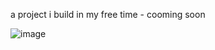 a project i build in my free time - cooming soon

![image](https://user-images.githubusercontent.com/26052673/229809959-13cf32fb-1949-4a8f-8898-1da2b4a8209f.png)
